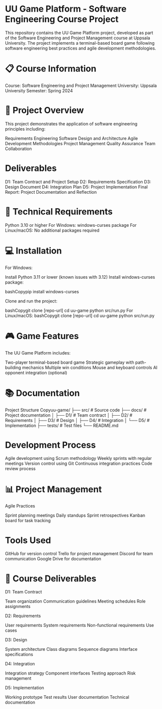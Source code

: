 # UU Game Platform - Software Engineering Course Project
This repository contains the UU Game Platform project, developed as part of the Software Engineering and Project Management course at Uppsala University. The project implements a terminal-based board game following software engineering best practices and agile development methodologies.
# 📋 Course Information

Course: Software Engineering and Project Management
University: Uppsala University
Semester: Spring 2024


# 🎯 Project Overview
This project demonstrates the application of software engineering principles including:

Requirements Engineering
Software Design and Architecture
Agile Development Methodologies
Project Management
Quality Assurance
Team Collaboration

# Deliverables

D1: Team Contract and Project Setup
D2: Requirements Specification
D3: Design Document
D4: Integration Plan
D5: Project Implementation
Final Report: Project Documentation and Reflection

# 🔧 Technical Requirements

Python 3.10 or higher
For Windows: windows-curses package
For Linux/macOS: No additional packages required

# 💻 Installation
For Windows:

Install Python 3.11 or lower (known issues with 3.12)
Install windows-curses package:

bashCopypip install windows-curses

Clone and run the project:

bashCopygit clone [repo-url]
cd uu-game
python src/run.py
For Linux/macOS:
bashCopygit clone [repo-url]
cd uu-game
python src/run.py
# 🎮 Game Features
The UU Game Platform includes:

Two-player terminal-based board game
Strategic gameplay with path-building mechanics
Multiple win conditions
Mouse and keyboard controls
AI opponent integration (optional)

# 📚 Documentation
Project Structure
Copyuu-game/
├── src/                 # Source code
├── docs/               # Project documentation
│   ├── D1/            # Team contract
│   ├── D2/            # Requirements
│   ├── D3/            # Design
│   ├── D4/            # Integration
│   └── D5/            # Implementation
├── tests/             # Test files
└── README.md
# Development Process

Agile development using Scrum methodology
Weekly sprints with regular meetings
Version control using Git
Continuous integration practices
Code review process

# 📊 Project Management
Agile Practices

Sprint planning meetings
Daily standups
Sprint retrospectives
Kanban board for task tracking

# Tools Used

GitHub for version control
Trello for project management
Discord for team communication
Google Drive for documentation

# 📝 Course Deliverables
D1: Team Contract

Team organization
Communication guidelines
Meeting schedules
Role assignments

D2: Requirements

User requirements
System requirements
Non-functional requirements
Use cases

D3: Design

System architecture
Class diagrams
Sequence diagrams
Interface specifications

D4: Integration

Integration strategy
Component interfaces
Testing approach
Risk management

D5: Implementation

Working prototype
Test results
User documentation
Technical documentation
